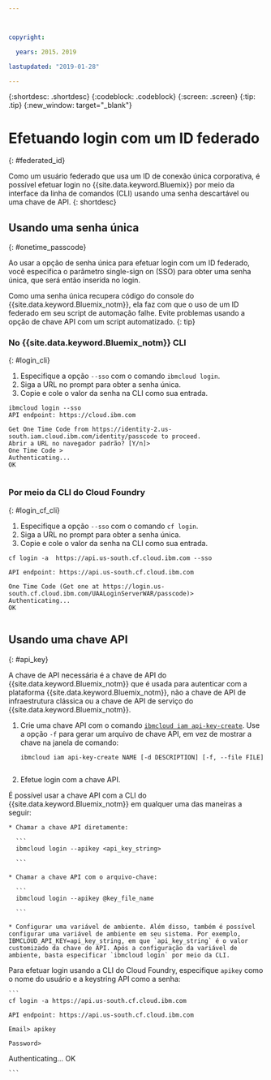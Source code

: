 ```yaml
---



copyright:

  years: 2015，2019

lastupdated: "2019-01-28"

---
```


{:shortdesc: .shortdesc}
{:codeblock: .codeblock}
{:screen: .screen}
{:tip: .tip}
{:new_window: target="_blank"}

# Efetuando login com um ID federado
{: #federated_id}

Como um usuário federado que usa um ID de conexão única corporativa, é possível efetuar login no {{site.data.keyword.Bluemix}} por meio da interface da linha de comandos (CLI) usando uma senha descartável ou uma chave de API.
{: shortdesc}

## Usando uma senha única
{: #onetime_passcode}

Ao usar a opção de senha única para efetuar login com um ID federado, você especifica o parâmetro single-sign on (SSO) para obter uma senha única, que será então inserida no login. 

Como uma senha única recupera código do console do {{site.data.keyword.Bluemix_notm}}, ela faz com que o uso de um ID federado em seu script de automação falhe. Evite problemas usando a opção de chave API com um script automatizado. 
{: tip}

### No {{site.data.keyword.Bluemix_notm}} CLI
{: #login_cli}
1. Especifique a opção `--sso` com o comando `ibmcloud login`.
2. Siga a URL no prompt para obter a senha única.
3. Copie e cole o valor da senha na CLI como sua entrada.
    
  ``` 
  ibmcloud login --sso
  API endpoint: https://cloud.ibm.com
      
  Get One Time Code from https://identity-2.us-south.iam.cloud.ibm.com/identity/passcode to proceed.
  Abrir a URL no navegador padrão? [Y/n]>
  One Time Code >
  Authenticating...
  OK
      
  ```
  
### Por meio da CLI do Cloud Foundry
{: #login_cf_cli}

1. Especifique a opção `--sso` com o comando `cf login`. 
2. Siga a URL no prompt para obter a senha única. 
3. Copie e cole o valor da senha na CLI como sua entrada. 
    
  ```
  cf login -a  https://api.us-south.cf.cloud.ibm.com --sso
  
  API endpoint: https://api.us-south.cf.cloud.ibm.com
      
  One Time Code (Get one at https://login.us-south.cf.cloud.ibm.com/UAALoginServerWAR/passcode)>
  Authenticating...
  OK
      
  ```

## Usando uma chave API
{: #api_key}

A chave de API necessária é a chave de API do {{site.data.keyword.Bluemix_notm}} que é usada para autenticar com a plataforma {{site.data.keyword.Bluemix_notm}}, não a chave de API de infraestrutura clássica ou a chave de API de serviço do {{site.data.keyword.Bluemix_notm}}.

1. Crie uma chave API com o comando [`ibmcloud iam api-key-create`](/docs/cli/reference/ibmcloud/cli_api_policy.html#ibmcloud_iam_api_key_create). Use a opção `-f` para gerar um arquivo de chave API, em vez de mostrar a chave na janela de comando:

   ```
   ibmcloud iam api-key-create NAME [-d DESCRIPTION] [-f, --file FILE]
  
   ```

2. Efetue login com a chave API. 

  É possível usar a chave API com a CLI do {{site.data.keyword.Bluemix_notm}} em qualquer uma das maneiras a seguir:
    
    * Chamar a chave API diretamente:
  
      ```
      ibmcloud login --apikey <api_key_string>
    
      ```
    
    * Chamar a chave API com o arquivo-chave: 
  
      ```
      ibmcloud login --apikey @key_file_name
    
      ```
    
    * Configurar uma variável de ambiente. Além disso, também é possível configurar uma variável de ambiente em seu sistema. Por exemplo, IBMCLOUD_API_KEY=api_key_string, em que `api_key_string` é o valor customizado da chave de API. Após a configuração da variável de ambiente, basta especificar `ibmcloud login` por meio da CLI. 
  
  Para efetuar login usando a CLI do Cloud Foundry, especifique `apikey` como o nome do usuário e a keystring API como a senha:

    ```
    cf login -a https://api.us-south.cf.cloud.ibm.com
    
    API endpoint: https://api.us-south.cf.cloud.ibm.com
  
    Email> apikey
  
    Password>
Authenticating...
OK
  
    ```
